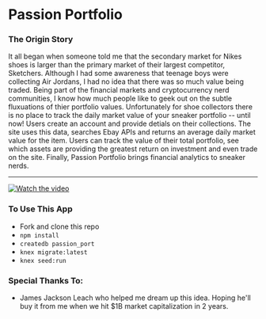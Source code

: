 # Passion Portfolio

### The Origin Story

It all began when someone told me that the secondary market for Nikes shoes is larger than the primary market of their largest competitor, Sketchers. Although I had some awareness that teenage boys were collecting Air Jordans, I had no idea that there was so much value being traded.
Being part of the financial markets and cryptocurrency nerd communities, I know how much people like to geek out on the subtle fluxuations of thier portfolio values. Unfortunately for shoe collectors there is no place to track the daily market value of your sneaker portfolio -- until now!
Users create an account and provide detials on their collections. The site uses this data, searches Ebay APIs and returns an average daily market value for the item. Users can track the value of their total portfolio, see which assets are providing the greatest return on investment and even trade on the site.
Finally, Passion Portfolio brings financial analytics to sneaker nerds.


---


[![Watch the video](http://i3.ytimg.com/vi/0B5VVJ3iKDg/hqdefault.jpg)](https://youtu.be/0B5VVJ3iKDg)



### To Use This App
* Fork and clone this repo
* `npm install`
* `createdb passion_port`
* `knex migrate:latest`
* `knex seed:run`



### Special Thanks To:
* James Jackson Leach who helped me dream up this idea. Hoping he'll buy it from me when we hit $1B market capitalization in 2 years. 
